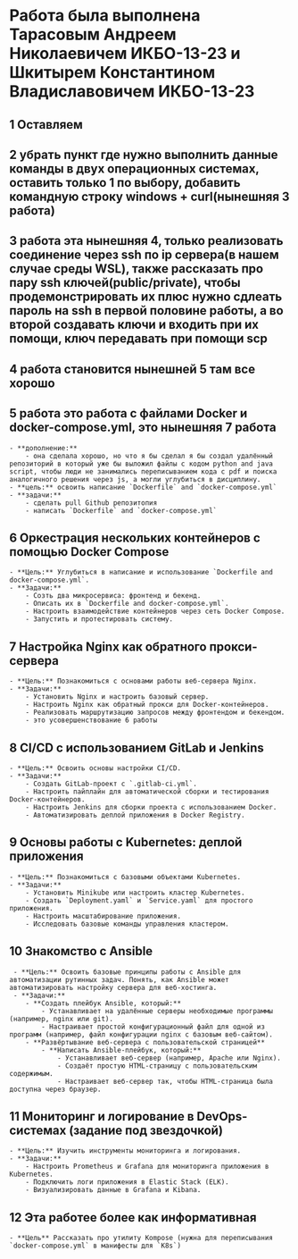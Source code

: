 # Работа была выполнена Тарасовым Андреем Николаевичем ИКБО-13-23 и Шкитырем Константином Владиславовичем ИКБО-13-23


## 1 Оставляем
## 2 убрать пункт где нужно выполнить данные команды в двух операционных системах, оставить только 1 по выбору, добавить командную строку windows + curl(нынешняя 3 работа)
## 3 работа эта нынешняя 4, только реализовать соединение через ssh по ip сервера(в нашем случае среды WSL), также рассказать про пару ssh ключей(public/private), чтобы продемонстрировать их плюс нужно сдлеать пароль на ssh в первой половине работы, а во второй создавать ключи и входить при их помощи, ключ передавать при помощи scp
## 4 работа становится нынешней 5 там все хорошо
## 5 работа это работа с файлами Docker и docker-compose.yml, это нынешняя 7 работа
    - **дополнение:**
        - она сделала хорошо, но что я бы сделал я бы создал удалённый репозиторий в который уже бы выложил файлы с кодом python and java script, чтобы люди не занимались переписыванием кода с pdf и поиска аналогичного решения через js, а могли углубиться в дисциплину.
    - **цель:** освоить написание `Dockerfile` and `docker-compose.yml` 
    - **задачи:**
        - сделать pull Github репозитопия
        - написать `Dockerfile` and `docker-compose.yml`
## 6 Оркестрация нескольких контейнеров с помощью Docker Compose
    - **Цель:** Углубиться в написание и использование `Dockerfile and docker-compose.yml`.
    - **Задачи:**
        - Созть два микросервиса: фронтенд и бекенд.
        - Описать их в `Dockerfile and docker-compose.yml`.
        - Настроить взаимодействие контейнеров через сеть Docker Compose.
        - Запустить и протестировать систему.
## 7 Настройка Nginx как обратного прокси-сервера
    - **Цель:** Познакомиться с основами работы веб-сервера Nginx.
    - **Задачи:**
        - Установить Nginx и настроить базовый сервер.
        - Настроить Nginx как обратный прокси для Docker-контейнеров.
        - Реализовать маршрутизацию запросов между фронтендом и бекендом.
        - это усовершенствование 6 работы
## 8 CI/CD с использованием GitLab и Jenkins
    - **Цель:** Освоить основы настройки CI/CD.
    - **Задачи:**
        - Создать GitLab-проект с `.gitlab-ci.yml`.
        - Настроить пайплайн для автоматической сборки и тестирования Docker-контейнеров.
        - Настроить Jenkins для сборки проекта с использованием Docker.
        - Автоматизировать деплой приложения в Docker Registry.
## 9 Основы работы с Kubernetes: деплой приложения
    - **Цель:** Познакомиться с базовыми объектами Kubernetes.
    - **Задачи:**
        - Установить Minikube или настроить кластер Kubernetes.
        - Создать `Deployment.yaml` и `Service.yaml` для простого приложения.
        - Настроить масштабирование приложения.
        - Исследовать базовые команды управления кластером.
## 10 Знакомство с Ansible
     - **Цель:** Освоить базовые принципы работы с Ansible для автоматизации рутинных задач. Понять, как Ansible может автоматизировать настройку сервера для веб-хостинга.
     - **Задачи:**
        - **Создать плейбук Ansible, который:**
            - Устанавливает на удалённые серверы необходимые программы (например, nginx или git).
            - Настраивает простой конфигурационный файл для одной из программ (например, файл конфигурации nginx с базовым веб-сайтом).
        - **Развёртывание веб-сервера с пользовательской страницей**
            - **Написать Ansible-плейбук, который:**
                - Устанавливает веб-сервер (например, Apache или Nginx).
                - Создаёт простую HTML-страницу с пользовательским содержимым.
                - Настраивает веб-сервер так, чтобы HTML-страница была доступна через браузер.
## 11 Мониторинг и логирование в DevOps-системах (задание под звездочкой)
    - **Цель:** Изучить инструменты мониторинга и логирования.
    - **Задачи:**
        - Настроить Prometheus и Grafana для мониторинга приложения в Kubernetes.
        - Подключить логи приложения в Elastic Stack (ELK).
        - Визуализировать данные в Grafana и Kibana.
## 12 Эта работее более как информативная
    - **Цель** Рассказать про утилиту Kompose (нужна для переписывания `docker-compose.yml` в манифесты для `K8s`)

